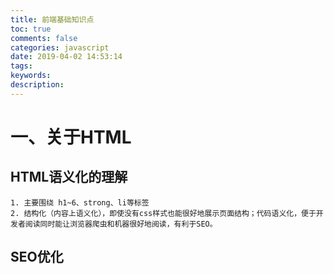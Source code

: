 ```yaml
---
title: 前端基础知识点
toc: true
comments: false
categories: javascript
date: 2019-04-02 14:53:14
tags:
keywords:
description:
---
```

# 一、关于HTML
## HTML语义化的理解
    1. 主要围绕 h1~6、strong、li等标签
    2. 结构化（内容上语义化），即使没有css样式也能很好地展示页面结构；代码语义化，便于开发者阅读同时能让浏览器爬虫和机器很好地阅读，有利于SEO。
    
## SEO优化